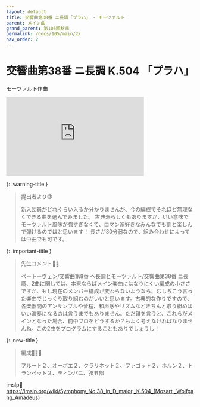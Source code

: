 ```yaml
---
layout: default
title: 交響曲第38番 ニ長調「プラハ」 - モーツァルト
parent: メイン曲
grand_parent: 第105回秋季
permalink: /docs/105/main/2/
nav_order: 2
---
```


# 交響曲第38番 ニ長調 K.504 「プラハ」

モーツァルト作曲

<iframe width="370" height="210" src="https://www.youtube.com/embed/xkN8UFNVVOo?si=2HU_hUUTFw8kBf1M" title="YouTube video player" frameborder="0" allow="accelerometer; autoplay; clipboard-write; encrypted-media; gyroscope; picture-in-picture; web-share" referrerpolicy="strict-origin-when-cross-origin" allowfullscreen></iframe>

{: .warning-title }
> 提出者より😍
>
> 新入団員がどれくらい入るか分かりませんが、今の編成でそれほど無理なくできる曲を選んでみました。
古典派らしくもありますが、いい意味でモーツァルト風味が強すぎなくて、ロマン派好きなみんなでも割と楽しんで弾けるのではと思います！
長さが30分弱なので、組み合わせによっては中曲でも可です。

{: .important-title }
> 先生コメント🤵‍♂️
>
> ベートーヴェン/交響曲第8番 ヘ長調とモーツァルト/交響曲第38番 ニ長調、2曲に関しては、本来ならばメイン楽曲にはなりにくい編成の小ささですが、もし現在のメンバー構成が変わらないようなら、むしろこう言った楽曲でじっくり取り組むのがいいと思います。古典的な作りですので、各楽器間のアンサンブルや音程、和声感やリズムなどきちんと取り組めばいい演奏になるのは言うまでもありません。ただ難を言うと、これらがメインとなった場合、前中プロをどうするか？もよく考えなければなりませんね。この2曲をプログラムにすることもありでしょうし！

{: .new-title }
> 編成🎻🎺🥁
>
> フルート２、オーボエ２、クラリネット２、ファゴット２、ホルン２、トランペット２、ティンパニ、弦五部

imslp🎼
<a href="https://imslp.org/wiki/Symphony_No.38_in_D_major,_K.504_(Mozart,_Wolfgang_Amadeus)">https://imslp.org/wiki/Symphony_No.38_in_D_major,_K.504_(Mozart,_Wolfgang_Amadeus)</a>